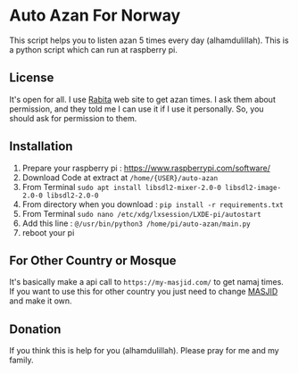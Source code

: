 
# Auto Azan For Norway

This script helps you to listen azan 5 times every day (alhamdulillah). This is a python script which can run at raspberry pi.



## License

It's open for all. I use [Rabita](https://www.rabita.no/) web site to get azan times. I ask them about permission, and they told me I can use it if I use it personally. So, you should ask for permission to them.
## Installation

1) Prepare your raspberry pi : https://www.raspberrypi.com/software/
2) Download Code at extract at ``` /home/{USER}/auto-azan ```
2) From Terminal ``` sudo apt install libsdl2-mixer-2.0-0 libsdl2-image-2.0-0 libsdl2-2.0-0 ```
3) From directory when you download : ``` pip install -r requirements.txt ```
4) From Terminal ``` sudo nano /etc/xdg/lxsession/LXDE-pi/autostart ```
5) Add this line : ``` @/usr/bin/python3 /home/pi/auto-azan/main.py ```
6) reboot your pi

## For Other Country or Mosque

It's basically make a api call to ``https://my-masjid.com/`` to get namaj times.
If you want to use this for other country you just need to change [MASJID](https://github.com/shuvo009/auto-azan/blob/52bbe234f7f8e3a9994520b574d100533b629409/main.py#L69)
and make it own.


## Donation

If you think this is help for you (alhamdulillah). Please pray for me and my family.

